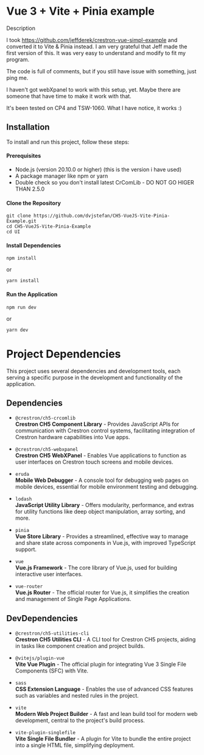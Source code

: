 # Vue 3 + Vite + Pinia example

Description

I took https://github.com/jeffderek/crestron-vue-simpl-example and converted it to Vite & Pinia instead. I am very grateful that Jeff made the first version of this. It was very easy to understand and modify to fit my program.

The code is full of comments, but if you still have issue with something, just ping me.

I haven't got webXpanel to work with this setup, yet. Maybe there are someone that have time to make it work with that.

It's been tested on CP4 and TSW-1060. What I have notice, it works :)

## Installation

To install and run this project, follow these steps:

#### Prerequisites

- Node.js (version 20.10.0 or higher) (this is the version i have used)
- A package manager like npm or yarn
- Double check so you don't install latest CrComLib - DO NOT GO HIGER THAN 2.5.0

#### Clone the Repository

<pre><code>git clone https://github.com/dvjstefan/CH5-VueJS-Vite-Pinia-Example.git
cd CH5-VueJS-Vite-Pinia-Example
cd UI</code></pre>

#### Install Dependencies

<pre><code>npm install</code></pre>

or

<pre><code>yarn install</code></pre>

#### Run the Application

<pre><code>npm run dev</code></pre>

or

<pre><code>yarn dev</code></pre>

# Project Dependencies

This project uses several dependencies and development tools, each serving a specific purpose in the development and functionality of the application.

## Dependencies

- `@crestron/ch5-crcomlib`  
  **Crestron CH5 Component Library** - Provides JavaScript APIs for communication with Crestron control systems, facilitating integration of Crestron hardware capabilities into Vue apps.
- `@crestron/ch5-webxpanel`  
  **Crestron CH5 WebXPanel** - Enables Vue applications to function as user interfaces on Crestron touch screens and mobile devices.

- `eruda`  
  **Mobile Web Debugger** - A console tool for debugging web pages on mobile devices, essential for mobile environment testing and debugging.

- `lodash`  
  **JavaScript Utility Library** - Offers modularity, performance, and extras for utility functions like deep object manipulation, array sorting, and more.

- `pinia`  
  **Vue Store Library** - Provides a streamlined, effective way to manage and share state across components in Vue.js, with improved TypeScript support.

- `vue`  
  **Vue.js Framework** - The core library of Vue.js, used for building interactive user interfaces.

- `vue-router`  
  **Vue.js Router** - The official router for Vue.js, it simplifies the creation and management of Single Page Applications.

## DevDependencies

- `@crestron/ch5-utilities-cli`  
  **Crestron CH5 Utilities CLI** - A CLI tool for Crestron CH5 projects, aiding in tasks like component creation and project builds.

- `@vitejs/plugin-vue`  
  **Vite Vue Plugin** - The official plugin for integrating Vue 3 Single File Components (SFC) with Vite.

- `sass`  
  **CSS Extension Language** - Enables the use of advanced CSS features such as variables and nested rules in the project.

- `vite`  
  **Modern Web Project Builder** - A fast and lean build tool for modern web development, central to the project's build process.

- `vite-plugin-singlefile`  
  **Vite Single File Bundler** - A plugin for Vite to bundle the entire project into a single HTML file, simplifying deployment.
